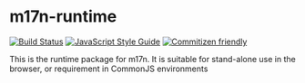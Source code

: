 # m17n-runtime

[![Build Status](https://travis-ci.org/alethea/m17n.svg?branch=master)](https://travis-ci.org/alethea/m17n)
[![JavaScript Style Guide](https://img.shields.io/badge/code_style-standard-brightgreen.svg)](https://standardjs.com)
[![Commitizen friendly](https://img.shields.io/badge/commitizen-friendly-brightgreen.svg)](http://commitizen.github.io/cz-cli/)

This is the runtime package for m17n. It is suitable for stand-alone use in the browser, or requirement in CommonJS environments
